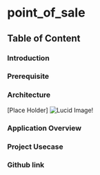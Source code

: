 # point_of_sale

## Table of Content

### Introduction
### Prerequisite
### Architecture 
[Place Holder]
![Lucid Image!](Business.jpeg)

### Application Overview
### Project Usecase
### Github link
